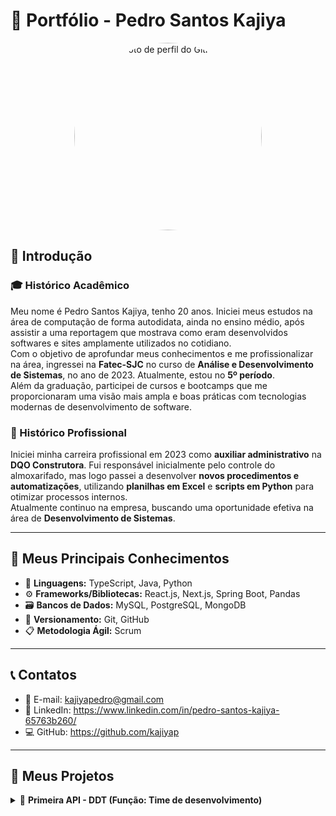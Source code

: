 # 📁 Portfólio - Pedro Santos Kajiya

<p align="center">
  <img src="https://github.com/kajiyap.png" width="300" height="300" style="border-radius: 50%;" alt="Foto de perfil do GitHub">
</p>


## 👋 Introdução

### 🎓 Histórico Acadêmico  
Meu nome é Pedro Santos Kajiya, tenho 20 anos. Iniciei meus estudos na área de computação de forma autodidata, ainda no ensino médio, após assistir a uma reportagem que mostrava como eram desenvolvidos softwares e sites amplamente utilizados no cotidiano.  
Com o objetivo de aprofundar meus conhecimentos e me profissionalizar na área, ingressei na **Fatec-SJC** no curso de **Análise e Desenvolvimento de Sistemas**, no ano de 2023. Atualmente, estou no **5º período**.  
Além da graduação, participei de cursos e bootcamps que me proporcionaram uma visão mais ampla e boas práticas com tecnologias modernas de desenvolvimento de software.

### 💼 Histórico Profissional  
Iniciei minha carreira profissional em 2023 como **auxiliar administrativo** na **DQO Construtora**. Fui responsável inicialmente pelo controle do almoxarifado, mas logo passei a desenvolver **novos procedimentos e automatizações**, utilizando **planilhas em Excel** e **scripts em Python** para otimizar processos internos.  
Atualmente continuo na empresa, buscando uma oportunidade efetiva na área de **Desenvolvimento de Sistemas**.

---

## 🚀 Meus Principais Conhecimentos

- 🧠 **Linguagens:** TypeScript, Java, Python  
- ⚙️ **Frameworks/Bibliotecas:** React.js, Next.js, Spring Boot, Pandas  
- 🗃️ **Bancos de Dados:** MySQL, PostgreSQL, MongoDB  
- 🔧 **Versionamento:** Git, GitHub  
- 📋 **Metodologia Ágil:** Scrum

---

## 📞 Contatos

- 📧 E-mail: kajiyapedro@gmail.com  
- 🔗 LinkedIn: https://www.linkedin.com/in/pedro-santos-kajiya-65763b260/
- 💻 GitHub: https://github.com/kajiyap

---

## 📝 Meus Projetos

<details><summary>📌 <strong>Primeira API - DDT (Função: Time de desenvolvimento)</strong></summary>

---

## 🔥 Projeto da Empresa Interna - FATEC

👨‍🏫 **Professor P2:** Antônio Egydio São Thiago Graça
👨‍🏫 **Professor M2:** Jean Carlos Lourenço Costa

---

## ❗ Problema

Sempre que um novo colaborador é contratado e não possui familiaridade com o **Método Scrum**, um funcionário experiente precisa interromper suas tarefas para explicar os conceitos. Isso gera perda de produtividade e sobrecarga para a equipe.

---

## 💡 Solução

Desenvolvemos uma **plataforma web interativa** que ensina os fundamentos e práticas do Scrum de forma prática, acessível e dinâmica.

### Funcionalidades:

* 📚 **Conteúdos didáticos** com exemplos e fluxos explicativos
* 🧩 **Simulações interativas** dos papéis e cerimônias do Scrum
* 🎥 **Vídeos explicativos** produzidos pela equipe
* 🧭 **Trilhas de aprendizado personalizadas** para diferentes perfis
* 📊 **Tabela interativa de avaliação baseada no método PACER (FATEC-SJC)**
* 🧠 **Sistema de avaliação do conhecimento**

🔗 [Link para o GitHub](#)

---

## 💻 Tecnologias Utilizadas

| Tecnologia    | Principal Uso                                                                              |
| ------------- | ------------------------------------------------------------------------------------------ |
| **HTML**      | Estruturação das páginas da aplicação web.                                                 |
| **CSS**       | Estilização das interfaces, garantindo um design agradável e responsivo.                   |
| **Bootstrap** | Criação de interfaces responsivas de forma rápida, com componentes pré-definidos.          |
| **Python**    | Desenvolvimento da lógica de backend, manipulação de dados e regras de negócio.            |
| **Flask**     | Framework web usado para criação das rotas, APIs e renderização de páginas dinâmicas.      |
| **Trello**    | Gerenciamento de tarefas, acompanhamento de sprints e organização do fluxo de trabalho.    |
| **Figma**     | Criação de protótipos navegáveis e definição do layout das telas antes do desenvolvimento. |
| **Canva**     | Criação de elementos gráficos, como ícones, banners e materiais visuais da plataforma.     |
| **VS Code**   | Ambiente de desenvolvimento utilizado para codificação e testes.                           |
| **GitHub**    | Versionamento do código, controle de branches e colaboração em equipe.                     |

---

## 👨‍💻 Minhas Contribuições

* Desenvolvimento de **interfaces web responsivas** para as páginas que explicam os papéis, eventos e artefatos do Scrum.
* Criação de uma **tabela interativa baseada no método PACER**, utilizando HTML, CSS e lógica Python no backend.
* Suporte nas **etapas finais**, com foco na usabilidade, testes e ajustes da plataforma.
* Participação ativa nas **reuniões de planejamento**, definindo prioridades e soluções técnicas com a equipe.

---

## 🛠️ Hard Skills

| Habilidade         | Nível de Proficiência                                                                                     |
| ------------------ | --------------------------------------------------------------------------------------------------------- |
| **HTML e CSS**     | Intermediário (capacidade de criar layouts responsivos e estilizações detalhadas)                         |
| **Bootstrap**      | Intermediário (uso eficiente de componentes e grids para acelerar o desenvolvimento)                      |
| **Python (Flask)** | Básico-Intermediário (criação de rotas, integração de backend com frontend, manipulação de dados simples) |
| **Figma e Canva**  | Intermediário (criação de protótipos navegáveis e materiais gráficos)                                     |
| **GitHub**         | Intermediário (versionamento, criação de branches, pull requests e resolução de conflitos simples)        |
| **Trello**         | Intermediário (gerenciamento de tarefas, organização de sprints e acompanhamento do progresso)            |

---

## 🤝 Soft Skills (com exemplos práticos)

* **Comunicação Eficaz:** Durante as reuniões semanais, fui responsável por apresentar o andamento da interface da tabela PACER, esclarecendo dúvidas tanto da equipe quanto dos professores.
* **Trabalho em Equipe:** Colaborei diretamente com colegas que estavam aprendendo Python, explicando conceitos básicos de rotas no Flask e ajudando na integração frontend-backend.
* **Autonomia:** Assumi a responsabilidade de desenvolver toda a lógica da tabela PACER, estudando conceitos de Flask de forma autodidata e aplicando-os no projeto.
* **Adaptabilidade:** Quando enfrentamos limitações com alguns componentes do Bootstrap, rapidamente busquei alternativas utilizando CSS personalizado para atender às necessidades da interface.
* **Proatividade:** Além das tarefas atribuídas, tomei a iniciativa de revisar e ajustar pequenas inconsistências visuais nas telas criadas por outros membros, garantindo uma maior padronização na interface.

---

</details>
